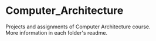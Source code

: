 # Computer_Architecture
Projects and assignments of Computer Architecture course.\
More information in each folder's readme.

